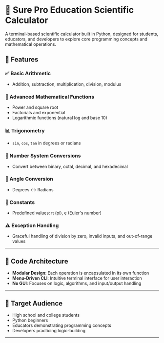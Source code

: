 # 🧮 Sure Pro Education Scientific Calculator

A terminal-based scientific calculator built in Python, designed for students, educators, and developers to explore core programming concepts and mathematical operations.

## 🚀 Features

### ✅ Basic Arithmetic
- Addition, subtraction, multiplication, division, modulus

### 📐 Advanced Mathematical Functions
- Power and square root
- Factorials and exponential
- Logarithmic functions (natural log and base 10)

### 📊 Trigonometry
- `sin`, `cos`, `tan` in degrees or radians

### 🔢 Number System Conversions
- Convert between binary, octal, decimal, and hexadecimal

### 🔄 Angle Conversion
- Degrees ↔ Radians

### 🔣 Constants
- Predefined values: π (pi), e (Euler's number)

### ⚠️ Exception Handling
- Graceful handling of division by zero, invalid inputs, and out-of-range values

---

## 🧱 Code Architecture

- **Modular Design**: Each operation is encapsulated in its own function
- **Menu-Driven CLI**: Intuitive terminal interface for user interaction
- **No GUI**: Focuses on logic, algorithms, and input/output handling

---

## 🎯 Target Audience

- High school and college students
- Python beginners
- Educators demonstrating programming concepts
- Developers practicing logic-building

---


